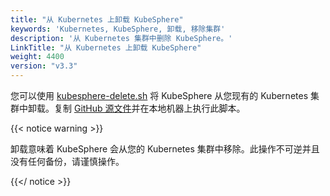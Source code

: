 ```yaml
---
title: "从 Kubernetes 上卸载 KubeSphere"
keywords: 'Kubernetes, KubeSphere, 卸载, 移除集群'
description: '从 Kubernetes 集群中删除 KubeSphere。'
LinkTitle: "从 Kubernetes 上卸载 KubeSphere"
weight: 4400
version: "v3.3"
---
```


您可以使用 [kubesphere-delete.sh](https://github.com/kubesphere/ks-installer/blob/release-3.1/scripts/kubesphere-delete.sh) 将 KubeSphere 从您现有的 Kubernetes 集群中卸载。复制 [GitHub 源文件](https://raw.githubusercontent.com/kubesphere/ks-installer/release-3.1/scripts/kubesphere-delete.sh)并在本地机器上执行此脚本。

{{< notice warning >}}

卸载意味着 KubeSphere 会从您的 Kubernetes 集群中移除。此操作不可逆并且没有任何备份，请谨慎操作。

{{</ notice >}}